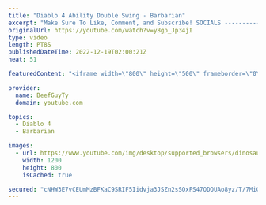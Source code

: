 ```yaml
---
title: "Diablo 4 Ability Double Swing - Barbarian"
excerpt: "Make Sure To Like, Comment, and Subscribe! SOCIALS ---------------------------------------------- Join Our ..."
originalUrl: https://youtube.com/watch?v=y8gp_Jp34jI
type: video
length: PT8S
publishedDateTime: 2022-12-19T02:00:21Z
heat: 51

featuredContent: "<iframe width=\"800\" height=\"500\" frameborder=\"0\" src=\"https://www.youtube.com/embed/y8gp_Jp34jI\" allow=\"accelerometer; autoplay; encrypted-media; gyroscope; picture-in-picture\" allowfullscreen></iframe>"

provider:
  name: BeefGuyTy
  domain: youtube.com

topics:
  - Diablo 4
  - Barbarian

images:
  - url: https://www.youtube.com/img/desktop/supported_browsers/dinosaur.png
    width: 1200
    height: 800
    isCached: true

secured: "cNHW3E7vCEUmMzBFKaC9SRIF5Iidvja3JSZn2sSOxFS47ODOUAo8yz/T/7MiGXh8u1DH0Wyqaetv9Qh2/Z9wSz7lMr/Y+TEMD5og5ceT6ZZuz0BbxG3knUt95eZz6M+PBksw/dJljhpGSdjnG3ZCbAOu6YL0JIDm8rY2PBALao3/DC0fEYcyvy3mMdWA4jofYx2PyNrhlhbVq2KatNe2VG72GuW6ktIzQnJm05BtJGQYcFW3ifrV0YgDFSjU484M6GIGwrCZf14kiNTE5sQiR2zZSja2HeOZUTtHAiUd1WW+xqf+87bqbvhoeqD2g2h0v2Mh0fptpxCfcQMY+vagHuwhy1pyFHrl0+WD8K7YoedxvYrnPKLkcZUr3HFZEwP11d34BY64KpdfYiRxbQw7i+9OkEQbg7E/tnMVDRG1foQ=;LJ28UPJl9JfCRST8G6OHWA=="
---
```



